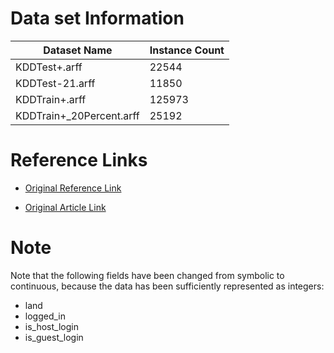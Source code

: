 # Data set Information


| Dataset Name              | Instance Count    |
|-------------------------  |----------------   |
| KDDTest+.arff             | 22544             |
| KDDTest-21.arff           | 11850             |
| KDDTrain+.arff            | 125973            |
| KDDTrain+_20Percent.arff  | 25192             |

# Reference Links

- [Original Reference Link](https://www.unb.ca/cic/datasets/nsl.html)

- [Original Article Link](https://ieeexplore.ieee.org/document/5356528)




# Note

Note that the following fields have been changed from symbolic to continuous, because the data
has been sufficiently represented as integers:

- land
- logged_in
- is_host_login
- is_guest_login